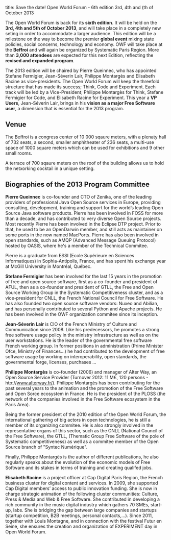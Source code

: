 title: Save the date! Open World Forum - 6th edition 3rd, 4th and (th of October 2013

The Open World Forum is back for its **sixth edition**. It will be held on the **3rd, 4th and 5th of October 2013**, and will take place in a completely new seting in order to accommodate a larger audience. This edition will be a milestone on the way to become the premier **global event** mixing state policies, social concerns, technology and economy. OWF will take place at the **Beffroi** and will again be organized by Systematic Paris Region. More than **3,000 attendees** are expected for this next Edition, reflecting the **revised and expanded program**.

The 2013 edition will be chaired by Pierre Queinnec, who has appointed Stefane Fermigier, Jean-Séverin Lair, Philippe Montargès and Elisabeth Racine as vice-presidents. The Open World Forum will keep the threefold structure that has made its success; Think, Code and Experiment. Each track will be led by a Vice-President; Philippe Montargès for Think, Stefane Fermigier for Code, and Elisabeth Racine for Experiment. This year a **VP Users**, Jean-Séverin Lair, brings in his **vision as a major Free Software user**, a dimension that is essential for the 2013 program.

## Venue

The Beffroi is a congress center of 10 000 sqaure meters, with a plenaty hall of 732 seats, a second, smaller amphitheater of 236 seats, a multi-use space of 1000 square meters which can be used for exhibitions and 9 other small rooms.

A terrace of 700 sqaure meters on the roof of the building allows us to hold the netxorking cocktail in a unique setting.

## Biographies of the 2013 Program Committee

**Pierre Queinnec** is co-founder and CTO of Zenika, one of the leading providers of professional Java Open Source services in Europe, providing consulting, development, training and support for the world’s leading Open Source Java software products. Pierre has been involved in FOSS for more than a decade, and has contributed to very diverse Open Source projects. Most recently Pierre has been involved in the Eclipse DTP project. Prior to that, he used to be an OpenDarwin member, and still acts as maintainer on some ports in the now named MacPorts. Pierre has also been involved in open standards, such as AMQP (Advanced Message Queuing Protocol) hosted by OASIS, where he's a member of the Technical Commitee.

Pierre is a graduate from ESSI (Ecole Supérieure en Sciences Informatiques) in Sophia-Antipolis, France, and has spent his exchange year at McGill University in Montréal, Québec.

**Stefane Fermigier** has been involved for the last 15 years in the promotion of free and open source software, first as a co-founder and president of AFUL, then as a co-founder and president of GTLL, the Free and Open Source Working Group in the Systematic Competitiveness cluster, and as a vice-president for CNLL, the French National Council for Free Software. He has also founded two open source software vendors: Nuxeo and Abilian, and has personally contributed to several Python and Apache projects. He has been involved in the OWF organization commitee since its inception.

**Jean-Séverin Lair** is CIO of the French Ministry of Culture and Communication since 2008. Like his predecessors, he promotes a strong free software usage policy in the ministry infrastructure as well as on the user workstations. He is the leader of the governmental free software French working group. In former positions in administration (Prime Minister Ofce, Ministry of Finances...) he had contributed to the development of free software usage by working on interoperability, open standards, the governmental forge, licenses, purchases ...

**Philippe Montargès** is co-founder (2006) and manager of Alter Way, an Open Source Service Provider (Turnover 2012: 11 M€, 120 persons -  htp://www.alterway.fr/). Philippe Montargès has been contributing for the past several years to the animation and the promotion of the Free Software and Open Sorce ecosystem in France. He is the president of the PLOSS (the network of the companies involved in the Free Software ecosystem in the Paris Area).

Being the former president of the 2010 edition of the Open World Forum, the international gathering of big actors in open technologies, he is still a member of its organizing commitee. He is also strongly involved in the representative organs of this sector, such as the CNLL (National Council of the Free Software), the GTLL, (Thematic Group Free Software of the pole of Systematic competitiveness) as well as a commitee member of the Open Source branch of "Syntec Numérique".

Finally, Philippe Montargès is the author of different publications, he also regularly speaks about the evolution of the economic models of Free Software and its stakes in terms of training and creating qualifed jobs.


**Elisabeth Racine** is a project officer at Cap Digital Paris Region, the French business cluster for digital content and services. In 2009, she supported Cap Digital members’ access to public innovation funding. She is now in charge strategic animation of the following cluster communities: Culture, Press & Media and Web & Free Software. She contributed in developing a rich community in the music digital industry which gathers 70 SMEs, start-up, labs. She is bridging the gap between large companies and startups (startup competition, B2B meetings, personal contacts,…). Since 2011, together with Louis Montagne, and in connection with the festival Futur en Seine, she ensures the creation and organization of EXPERIMENT day in Open World Forum.
